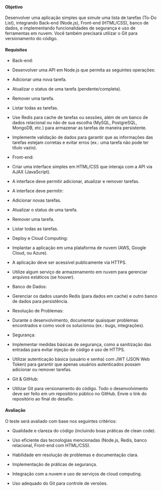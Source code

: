#### Objetivo

Desenvolver uma aplicação simples que simule uma lista de tarefas (To-Do List),
integrando Back-end (Node.js), Front-end (HTML/CSS), banco de dados, e
implementando funcionalidades de segurança e uso de ferramentas em nuvem.
Você também precisará utilizar o Git para versionamento do código.

#### Requisitos

- Back-end:
- Desenvolver uma API em Node.js que permita as seguintes operações:
- Adicionar uma nova tarefa.
- Atualizar o status de uma tarefa (pendente/completa).
- Remover uma tarefa.
- Listar todas as tarefas.
- Use Redis para cache de tarefas ou sessões, além de um banco de dados
  relacional ou não de sua escolha (MySQL, PostgreSQL, MongoDB, etc.) para
  armazenar as tarefas de maneira persistente.
- Implemente validação de dados para garantir que as informações das tarefas
  estejam corretas e evitar erros (ex.: uma tarefa não pode ter título vazio).

- Front-end:
- Criar uma interface simples em HTML/CSS que interaja com a API via AJAX
  (JavaScript).
- A interface deve permitir adicionar, atualizar e remover tarefas.
- A interface deve permitir:
- Adicionar novas tarefas.
- Atualizar o status de uma tarefa.
- Remover uma tarefa.

- Listar todas as tarefas.

- Deploy e Cloud Computing:
- Implantar a aplicação em uma plataforma de nuvem (AWS, Google Cloud, ou
  Azure).
- A aplicação deve ser acessível publicamente via HTTPS.
- Utilize algum serviço de armazenamento em nuvem para gerenciar arquivos
  estáticos (se houver).

- Banco de Dados:
- Gerenciar os dados usando Redis (para dados em cache) e outro banco de
  dados para persistência.

- Resolução de Problemas:
- Durante o desenvolvimento, documentar quaisquer problemas encontrados e
  como você os solucionou (ex.: bugs, integrações).

- Segurança:
- Implementar medidas básicas de segurança, como a sanitização das entradas
  para evitar injeção de código e uso de HTTPS.
- Utilizar autenticação básica (usuário e senha) com JWT (JSON Web Token) para
  garantir que apenas usuários autenticados possam adicionar ou remover tarefas.

- Git & GitHub:
- Utilizar Git para versionamento do código. Todo o desenvolvimento deve ser
  feito em um repositório público no GitHub. Envie o link do repositório ao final do
  desafio.

#### Avaliação

O teste será avaliado com base nos seguintes critérios:

- Qualidade e clareza do código (incluindo boas práticas de clean code).

- Uso eficiente das tecnologias mencionadas (Node.js, Redis, banco relacional,
  Front-end com HTML/CSS).
- Habilidade em resolução de problemas e documentação clara.
- Implementação de práticas de segurança.
- Integração com a nuvem e uso de serviços de cloud computing.
- Uso adequado do Git para controle de versões.
